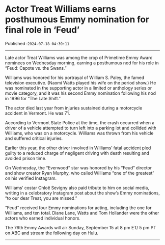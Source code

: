 # Actor Treat Williams earns posthumous Emmy nomination for final role in ‘Feud’

Published :`2024-07-18 04:39:11`

---

Late actor Treat Williams was among the crop of Primetime Emmy Award nominees on Wednesday morning, earning a posthumous nod for his role in “Feud: Capote vs. the Swans.”

Williams was honored for his portrayal of William S. Paley, the famed television executive. (Naomi Watts played his wife on the period show.) He was nominated in the supporting actor in a limited or anthology series or movie category, and it was his second Emmy nomination following his nod in 1996 for “The Late Shift.”

The actor died last year from injuries sustained during a motorcycle accident in Vermont. He was 71.

According to Vermont State Police at the time, the crash occurred when a driver of a vehicle attempted to turn left into a parking lot and collided with Williams, who was on a motorcycle. Williams was thrown from his vehicle and suffered critical injuries.

Earlier this year, the other driver involved in Williams’ fatal accident pled guilty to a reduced charge of negligent driving with death resulting and avoided prison time.

On Wednesday, the “Everwood” star was honored by his “Feud” director and show creator Ryan Murphy, who called Williams “one of the greatest” on his verified Instagram.

Williams’ costar Chloë Sevigny also paid tribute to him on social media, writing in a celebratory Instagram post about the show’s Emmy nominations, “to our dear Treat, you are missed.”

“Feud” received four Emmy nominations for acting, including the one for Williams, and ten total. Diane Lane, Watts and Tom Hollander were the other actors who earned individual honors.

The 76th Emmy Awards will air Sunday, September 15 at 8 pm ET/ 5 pm PT on ABC and stream the following day on Hulu.

---

